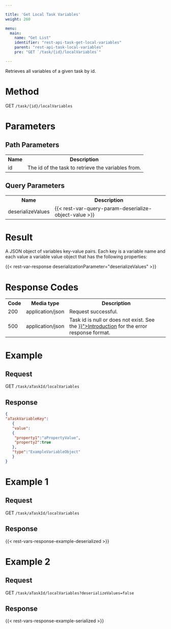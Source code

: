 ```yaml
---

title: 'Get Local Task Variables'
weight: 260

menu:
  main:
    name: "Get List"
    identifier: "rest-api-task-get-local-variables"
    parent: "rest-api-task-local-variables"
    pre: "GET `/task/{id}/localVariables`"

---
```



Retrieves all variables of a given task by id.


# Method

GET `/task/{id}/localVariables`


# Parameters
  
## Path Parameters

<table class="table table-striped">
  <tr>
    <th>Name</th>
    <th>Description</th>
  </tr>
  <tr>
    <td>id</td>
    <td>The id of the task to retrieve the variables from.</td>
  </tr>
</table>

## Query Parameters

<table class="table table-striped">
  <tr>
    <th>Name</th>
    <th>Description</th>
  </tr>
  <tr>
    <td>deserializeValues</td>
    <td>
      {{< rest-var-query-param-deserialize-object-value >}}
    </td>
  </tr>
</table>

# Result

A JSON object of variables key-value pairs.
Each key is a variable name and each value a variable value object that has the following properties:

{{< rest-var-response deserializationParameter="deserializeValues" >}}


# Response Codes

<table class="table table-striped">
  <tr>
    <th>Code</th>
    <th>Media type</th>
    <th>Description</th>
  </tr>
  <tr>
    <td>200</td>
    <td>application/json</td>
    <td>Request successful.</td>
  </tr>
  <tr>
    <td>500</td>
    <td>application/json</td>
    <td>Task id is null or does not exist. See the <a href="{{< relref "reference/rest/overview/index.md#error-handling" >}}">Introduction</a> for the error response format.</td>
  </tr>
</table>


# Example

## Request

GET `/task/aTaskId/localVariables`

## Response

```json
{
"aTaskVariableKey":
   {
   "value":
   {
    "property1":"aPropertyValue",
    "property2":true
   },
   "type":"ExampleVariableObject"
   }
}
```


# Example 1

## Request

GET `/task/aTaskId/localVariables`
  
## Response

{{< rest-vars-response-example-deserialized >}}

    
# Example 2

## Request

GET `/task/aTaskId/localVariables?deserializeValues=false`
  
## Response

{{< rest-vars-response-example-serialized >}}
